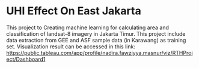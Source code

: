 # UHI Effect On East Jakarta

This project to Creating machine learning for calculating area and classification of landsat-8 imagery in Jakarta Timur. This project include data extraction from GEE and ASF sample data (in Karawang) as training set.
Visualization result can be accessed in this link:
https://public.tableau.com/app/profile/nadira.fawziyya.masnur/viz/RTHProject/Dashboard1
